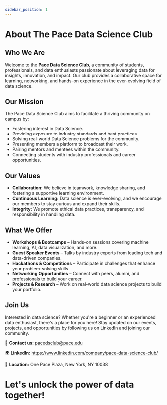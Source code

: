 ```yaml
---
sidebar_position: 1
---
```


<!-- # About the Club in general -->

# About The Pace Data Science Club

## Who We Are
Welcome to the **Pace Data Science Club**, a community of students, professionals, and data enthusiasts passionate about leveraging data for insights, innovation, and impact. Our club provides a collaborative space for learning, networking, and hands-on experience in the ever-evolving field of data science.

## Our Mission
The Pace Data Science Club aims to facilitate a thriving community on campus by:
- Fostering interest in Data Science.
- Providing exposure to industry standards and best practices.
- Solving real-world Data Science problems for the community.
- Presenting members a platform to broadcast their work.
- Pairing mentors and mentees within the community.
- Connecting students with industry professionals and career opportunities.

## Our Values
- **Collaboration:** We believe in teamwork, knowledge sharing, and fostering a supportive learning environment.
- **Continuous Learning:** Data science is ever-evolving, and we encourage our members to stay curious and expand their skills.
- **Integrity:** We promote ethical data practices, transparency, and responsibility in handling data.

## What We Offer
- **Workshops & Bootcamps** – Hands-on sessions covering machine learning, AI, data visualization, and more.
- **Guest Speaker Events** – Talks by industry experts from leading tech and data-driven companies.
- **Hackathons & Competitions** – Participate in challenges that enhance your problem-solving skills.
- **Networking Opportunities** – Connect with peers, alumni, and professionals to build your career.
- **Projects & Research** – Work on real-world data science projects to build your portfolio.

## Join Us
Interested in data science? Whether you're a beginner or an experienced data enthusiast, there's a place for you here! Stay updated on our events, projects, and opportunities by following us on LinkedIn and joining our community.

📧 **Contact us:** pacedsclub@pace.edu

🌍 **LinkedIn:** https://www.linkedin.com/company/pace-data-science-club/

📍 **Location:** One Pace Plaza, New York, NY 10038

# Let's unlock the power of data together!
